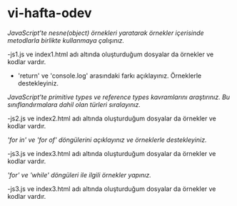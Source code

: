 # vi-hafta-odev

*JavaScript'te nesne(object) örnekleri yaratarak örnekler içerisinde metodlarla birlikte kullanmaya çalışınız.*

 -js1.js ve index1.html adı altında oluşturduğum dosyalar da örnekler ve kodlar vardır.
- 'return' ve 'console.log' arasındaki farkı açıklayınız. Örneklerle destekleyiniz.

*JavaScript'te primitive types ve reference types kavramlarını araştırınız. Bu sınıflandırmalara dahil olan türleri sıralayınız.*

  -js2.js ve index2.html adı altında oluşturduğum dosyalar da örnekler ve kodlar vardır.

*'for in' ve 'for of' döngülerini açıklayınız ve örneklerle destekleyiniz.*
 
-js3.js ve index3.html adı altında oluşturduğum dosyalar da örnekler ve kodlar vardır.

*'for' ve 'while' döngüleri ile ilgili örnekler yapınız.*

-js3.js ve index3.html adı altında oluşturduğum dosyalar da örnekler ve kodlar vardır.


